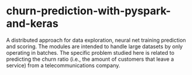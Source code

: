 # churn-prediction-with-pyspark-and-keras
A distributed approach for data exploration, neural net training prediction and scoring. The modules are intended to handle large datasets by only operating in batches. The specific problem studied here is related to predicting the churn ratio (i.e., the amount of customers that leave a service) from a telecommunications company.
